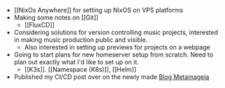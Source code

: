 - [[NixOs Anywhere]] for setting up NixOS on VPS platforms 
- Making some notes on [[Git]]
	- [[FluxCD]] 
- Considering solutions for version controlling music projects, interested in making music production public and visible. 
	- Also interested in setting up previews for projects on a webpage
- Going to start plans for new homeserver setup from scratch. Need to plan out exactly what I'd like to set up on it. 
	- [[K3s]]. [[Namespace (K8s)]], [[Helm]] 
- Published my CI/CD post over on the newly made [Blog Metamageia](https://metamageia.github.io/blog-metamageia/)
